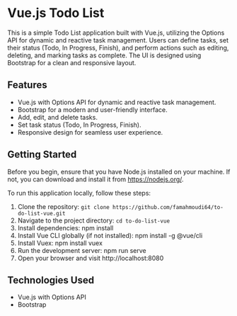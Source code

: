 # Vue.js Todo List

This is a simple Todo List application built with Vue.js, utilizing the Options API for dynamic and reactive task management. Users can define tasks, set their status (Todo, In Progress, Finish), and perform actions such as editing, deleting, and marking tasks as complete. The UI is designed using Bootstrap for a clean and responsive layout.

## Features

- Vue.js with Options API for dynamic and reactive task management.
- Bootstrap for a modern and user-friendly interface.
- Add, edit, and delete tasks.
- Set task status (Todo, In Progress, Finish).
- Responsive design for seamless user experience.

## Getting Started
Before you begin, ensure that you have Node.js installed on your machine. If not, you can download and install it from https://nodejs.org/.

To run this application locally, follow these steps:

1. Clone the repository: `git clone https://github.com/famahmoudi64/to-do-list-vue.git`
2. Navigate to the project directory: `cd to-do-list-vue`
3. Install dependencies: npm install
4. Install Vue CLI globally (if not installed): npm install -g @vue/cli
5. Install Vuex: npm install vuex
6. Run the development server: npm run serve
7. Open your browser and visit http://localhost:8080

## Technologies Used

- Vue.js with Options API
- Bootstrap


